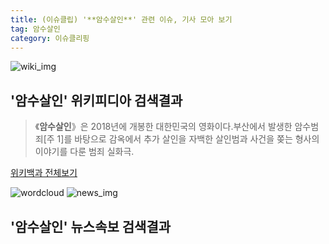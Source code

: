 ```yaml
---
title: (이슈클립) '**암수살인**' 관련 이슈, 기사 모아 보기
tag: 암수살인
category: 이슈클리핑
---
```

![wiki_img](https://user-images.githubusercontent.com/42597476/44503234-41136a80-a6d0-11e8-9071-6fc6418eafe4.png)
## **'**암수살인**'** 위키피디아 검색결과
>《**암수살인**》은 2018년에 개봉한 대한민국의 영화이다.부산에서 발생한 암수범죄[주 1]를 바탕으로 감옥에서 추가 살인을 자백한 살인범과 사건을 쫒는 형사의 이야기를 다룬 범죄 실화극.

<a href="https://ko.wikipedia.org/wiki/암수살인" target="_blank">위키백과 전체보기</a>

![wordcloud](https://s3.ap-northeast-2.amazonaws.com/lyrics101-wordcloud/2018-10-03-1538553031.png)
![news_img](https://user-images.githubusercontent.com/42597476/44507050-1206f400-a6e4-11e8-8d98-7ffbfebb353f.png)
## **'**암수살인**'** 뉴스속보 검색결과

